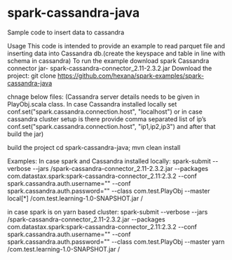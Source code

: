 # spark-cassandra-java
Sample code to insert data to cassandra

Usage
This code is intended to provide an example to read parquet file and inserting data into Cassandra db.(create the keyspace and table in line with schema in cassandra)
To run the example download spark Cassandra connector jar-
spark-cassandra-connector_2.11-2.3.2.jar
Download the project:
git clone https://github.com/hexana/spark-examples/spark-cassandra-java

chnage below files:
(Cassandra server details needs to be given in PlayObj.scala class. In case Cassandra installed locally set
conf.set("spark.cassandra.connection.host", "localhost") or in case cassandra cluster setup is there provide comma separated list of ip’s
conf.set("spark.cassandra.connection.host", "ip1,ip2,ip3") and after that build the jar)

build the project
cd spark-cassandra-java; mvn clean install

Examples:
In case spark and Cassandra installed locally:
spark-submit --verbose --jars <folder where Cassandra jar stored>/spark-cassandra-connector_2.11-2.3.2.jar --packages com.datastax.spark:spark-cassandra-connector_2.11:2.3.2 --conf spark.cassandra.auth.username="<cassandra user name>" --conf spark.cassandra.auth.password="<cassandra password>" --class com.test.PlayObj --master local[*] <folder location of project jar>/com.test.learning-1.0-SNAPSHOT.jar <parquet file location>/<parquet file> <keyspace in cassandra> <table name>

in case spark is on yarn based cluster:
spark-submit --verbose --jars <folder where Cassandra jar stored>/spark-cassandra-connector_2.11-2.3.2.jar --packages com.datastax.spark:spark-cassandra-connector_2.11:2.3.2 --conf spark.cassandra.auth.username="<cassandra user name>" --conf spark.cassandra.auth.password="<cassandra password>" --class com.test.PlayObj --master yarn <folder location of project jar>/com.test.learning-1.0-SNAPSHOT.jar <parquet file location>/<parquet file> <keyspace in cassandra> <table name>




